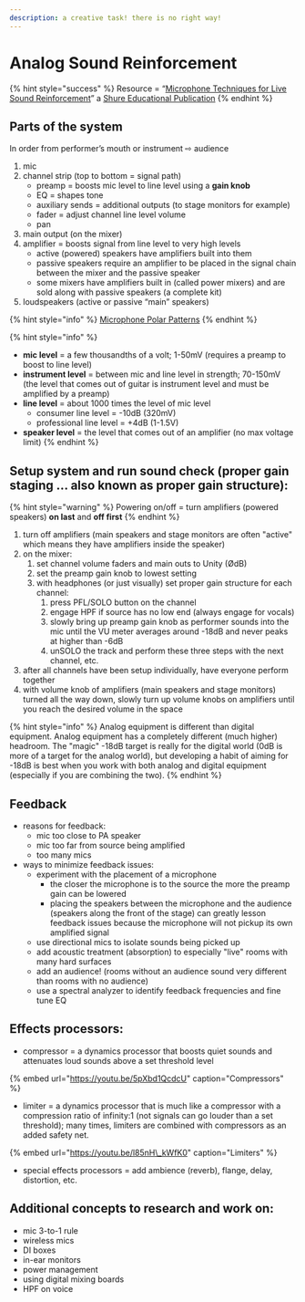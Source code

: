 ```yaml
---
description: a creative task! there is no right way!
---
```


# Analog Sound Reinforcement

{% hint style="success" %}
Resource = “[Microphone Techniques for Live Sound Reinforcement](https://baylor.box.com/shared/static/g1rxbu1vysmfx2u530gwjdc9rhoyjrij.pdf)” a [Shure Educational Publication](https://www.shure.com/en-US/support/educational)
{% endhint %}

## **Parts of the system** 

In order from performer’s mouth or instrument ⇨ audience

1. mic
2. channel strip \(top to bottom = signal path\)
   * preamp = boosts mic level to line level using a **gain knob**
   * EQ = shapes tone 
   * auxiliary sends = additional outputs \(to stage monitors for example\)
   * fader = adjust channel line level volume
   * pan
3. main output \(on the mixer\)
4. amplifier = boosts signal from line level to very high levels
   * active \(powered\) speakers have amplifiers built into them
   * passive speakers require an amplifier to be placed in the signal chain between the mixer and the passive speaker
   * some mixers have amplifiers built in \(called power mixers\) and are sold along with passive speakers \(a complete kit\)
5. loudspeakers \(active or passive “main” speakers\)

{% hint style="info" %}
[Microphone Polar Patterns](https://en.wikipedia.org/wiki/Microphone#Polar_patterns)
{% endhint %}

{% hint style="info" %}
* **mic level** = a few thousandths of a volt; 1-50mV \(requires a preamp to boost to line level\)
* **instrument level** = between mic and line level in strength; 70-150mV \(the level that comes out of guitar is instrument level and must be amplified by a preamp\)
* **line level** = about 1000 times the level of mic level
  * consumer line level = -10dB \(320mV\)
  * professional line level = +4dB \(1-1.5V\)
* **speaker level** = the level that comes out of an amplifier \(no max voltage limit\)
{% endhint %}

## **Setup system and run sound check \(proper gain staging … also known as proper gain structure\):**

{% hint style="warning" %}
Powering on/off = turn amplifiers \(powered speakers\) **on last** and **off first**
{% endhint %}

1. turn off amplifiers \(main speakers and stage monitors are often "active" which means they have amplifiers inside the speaker\)
2. on the mixer:
   1. set channel volume faders and main outs to Unity \(ØdB\)
   2. set the preamp gain knob to lowest setting
   3. with headphones \(or just visually\) set proper gain structure for each channel:
      1. press PFL/SOLO button on the channel
      2. engage HPF if source has no low end \(always engage for vocals\)
      3. slowly bring up preamp gain knob as performer sounds into the mic until the VU meter averages around -18dB and never peaks at higher than -6dB
      4. unSOLO the track and perform these three steps with the next channel, etc.
3. after all channels have been setup individually, have everyone perform together
4. with volume knob of amplifiers \(main speakers and stage monitors\) turned all the way down, slowly turn up volume knobs on amplifiers until you reach the desired volume in the space

{% hint style="info" %}
Analog equipment is different than digital equipment. Analog equipment has a completely different \(much higher\) headroom. The "magic" -18dB target is really for the digital world \(0dB is more of a target for the analog world\), but developing a habit of aiming for -18dB is best when you work with both analog and digital equipment \(especially if you are combining the two\).
{% endhint %}

## Feedback

* reasons for feedback:
  * mic too close to PA speaker
  * mic too far from source being amplified
  * too many mics
* ways to minimize feedback issues:
  * experiment with the placement of a microphone
    * the closer the microphone is to the source the more the preamp gain can be lowered
    * placing the speakers between the microphone and the audience \(speakers along the front of the stage\) can greatly lesson feedback issues because the microphone will not pickup its own amplified signal
  * use directional mics to isolate sounds being picked up
  * add acoustic treatment \(absorption\) to especially "live" rooms with many hard surfaces
  * add an audience! \(rooms without an audience sound very different than rooms with no audience\)
  * use a spectral analyzer to identify feedback frequencies and fine tune EQ

## **Effects processors:**

* compressor = a dynamics processor that boosts quiet sounds and attenuates loud sounds above a set threshold level

{% embed url="https://youtu.be/5pXbd1QcdcU" caption="Compressors" %}

* limiter = a dynamics processor that is much like a compressor with a compression ratio of infinity:1 \(not signals can go louder than a set threshold\); many times, limiters are combined with compressors as an added safety net.

{% embed url="https://youtu.be/l85nH\_kWfK0" caption="Limiters" %}

* special effects processors = add ambience \(reverb\), flange, delay, distortion, etc.

## **Additional concepts to research and work on:** 

* mic 3-to-1 rule
* wireless mics
* DI boxes
* in-ear monitors
* power management
* using digital mixing boards
* HPF on voice

